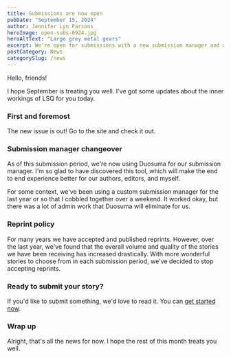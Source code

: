 ```yaml
---
title: Submissions are now open
pubDate: "September 15, 2024"
author: Jennifer Lyn Parsons
heroImage: open-subs-0924.jpg
heroAltText: "Large grey metal gears"
excerpt: We're open for submissions with a new submission manager and an update to our guidelines.
postCategory: News
categorySlug: /news
---
```


Hello, friends!

I hope September is treating you well. I've got some updates about the inner workings of LSQ for you today.

<h3>First and foremost</h3>

The new issue is out! Go to the site and check it out.

<h3>Submission manager changeover</h3>

As of this submission period, we're now using Duosuma for our submission manager. I'm so glad to have discovered this tool, which will make the end to end experience better for our authors, editors, and myself.

For some context, we've been using a custom submission manager for the last year or so that I cobbled together over a weekend. It worked okay, but there was a lot of admin work that Duosuma will eliminate for us.

<h3>Reprint policy</h3>

For many years we have accepted and published reprints. However, over the last year, we've found that the overall volume and quality of the stories we have been receiving has increased drastically. With more wonderful stories to choose from in each submission period, we've decided to stop accepting reprints.

<h3>Ready to submit your story?</h3>

If you'd like to submit something, we'd love to read it. You can <a href="https://duotrope.com/duosuma/submit/luna-station-quarterly-ehWK6">get started now</a>.

<h3>Wrap up</h3>

Alright, that's all the news for now. I hope the rest of this month treats you well.
